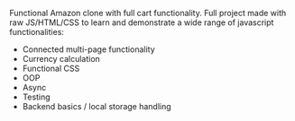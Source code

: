 Functional Amazon clone with full cart functionality.
Full project made with raw JS/HTML/CSS to learn and demonstrate a wide range of javascript functionalities:

- Connected multi-page functionality
- Currency calculation
- Functional CSS
- OOP
- Async
- Testing
- Backend basics / local storage handling
